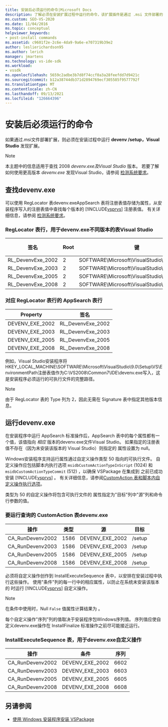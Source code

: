 ```yaml
---
title: 安装后必须运行的命令|Microsoft Docs
description: 了解必须在安装扩展过程中运行的命令，该扩展插件是通过 .msi 文件部署的Visual Studio。
ms.custom: SEO-VS-2020
ms.date: 11/04/2016
ms.topic: conceptual
helpviewer_keywords:
- post-install commands
ms.assetid: c9601f2e-2c6e-4da9-9a6e-e707319b39e2
author: leslierichardson95
ms.author: lerich
manager: jmartens
ms.technology: vs-ide-sdk
ms.workload:
- vssdk
ms.openlocfilehash: 5659c2adbe3b7d8f74ccf0a3a28feefdd7d9421c
ms.sourcegitcommit: b12a38744db371d2894769ecf305585f9577792f
ms.translationtype: MT
ms.contentlocale: zh-CN
ms.lasthandoff: 09/13/2021
ms.locfileid: "126664396"
---
```

# <a name="commands-that-must-be-run-after-installation"></a>安装后必须运行的命令
如果通过.msi文件部署扩展，则必须在安装过程中运行 **devenv /setup，Visual Studio** 发现扩展。

> [!NOTE]
> 本主题中的信息适用于查找 2008 *devenv.exe及Visual Studio* 版本。 若要了解如何使用更高版本 *devenv.exe* 发现Visual Studio，请参阅 [检测系统要求](../../extensibility/internals/detecting-system-requirements.md)。

## <a name="find-devenvexe"></a>查找devenv.exe
 可以使用 RegLocator 表devenv.exeAppSearch 表将注册表值存储为属性，从安装程序写入的注册表值中查找每个版本的 [!INCLUDE[vsprvs](../../code-quality/includes/vsprvs_md.md)] 注册表值。 有关详细信息，请参阅 [检测系统要求](../../extensibility/internals/detecting-system-requirements.md)。

### <a name="reglocator-table-rows-to-locate-devenvexe-from-different-versions-of-visual-studio"></a>RegLocator 表行，用于devenv.exe不同版本的表Visual Studio

|签名|Root|键|名称|类型|
|-----------------|----------|---------|----------|----------|
|RL_DevenvExe_2002|2|SOFTWARE\Microsoft\VisualStudio\7.0\Setup\VS|EnvironmentPath|2|
|RL_DevenvExe_2003|2|SOFTWARE\Microsoft\VisualStudio\7.1\Setup\VS|EnvironmentPath|2|
|RL_DevenvExe_2005|2|SOFTWARE\Microsoft\VisualStudio\8.0\Setup\VS|EnvironmentPath|2|
|RL_DevenvExe_2008|2|SOFTWARE\Microsoft\VisualStudio\9.0\Setup\VS|EnvironmentPath|2|

### <a name="appsearch-table-rows-for-corresponding-reglocator-table-rows"></a>对应 RegLocator 表行的 AppSearch 表行

|Property|签名|
|--------------|-----------------|
|DEVENV_EXE_2002|RL_DevenvExe_2002|
|DEVENV_EXE_2003|RL_DevenvExe_2003|
|DEVENV_EXE_2005|RL_DevenvExe_2005|
|DEVENV_EXE_2008|RL_DevenvExe_2008|

 例如，Visual Studio安装程序将HKEY_LOCAL_MACHINE\SOFTWARE\Microsoft\VisualStudio\9.0\Setup\VS\EnvironmentPath注册表值作为C:\VS2008\Common7\IDE\devenv.exe写入，这是安装程序必须运行的可执行文件的完整路径。

> [!NOTE]
> 由于 RegLocator 表的 Type 列为 2，因此无需在 Signature 表中指定其他版本信息。

## <a name="run-devenvexe"></a>运行devenv.exe
 在安装程序中运行 AppSearch 标准操作后，AppSearch 表中的每个属性都有一个值，该值指向 *相应* 版本的devenv.exe文件Visual Studio。 如果指定的注册表值不存在（因为未安装该版本的 Visual Studio）则指定的 属性设置为 null。

 Windows安装程序支持运行属性通过自定义操作类型 50 指向的可执行文件。 自定义操作应包括脚本内执行选项 `msidbCustomActionTypeInScript` (1024) 和 `msidbCustomActionTypeCommit` (512) ，以确保 VSPackage 在集成到 之前已成功安装 [!INCLUDE[vsprvs](../../code-quality/includes/vsprvs_md.md)] 。 有关详细信息，请参阅[CustomAction 表和](/windows/desktop/msi/customaction-table)[脚本内自定义操作执行选项](/windows/desktop/msi/custom-action-in-script-execution-options)。

 类型为 50 的自定义操作将包含可执行文件的 属性指定为"目标"列中"源"列和命令行参数的值。

### <a name="customaction-table-rows-to-run-devenvexe"></a>要运行查询的 CustomAction 表devenv.exe

|操作|类型|源|目标|
|------------|----------|------------|------------|
|CA_RunDevenv2002|1586|DEVENV_EXE_2002|/setup|
|CA_RunDevenv2003|1586|DEVENV_EXE_2003|/setup|
|CA_RunDevenv2005|1586|DEVENV_EXE_2005|/setup|
|CA_RunDevenv2008|1586|DEVENV_EXE_2008|/setup|

 必须将自定义操作创作到 InstallExecuteSequence 表中，以安排在安装过程中执行这些操作。 使用"条件"列的每一行中的相应属性，以防止在系统未安装该版本的 时运行 [!INCLUDE[vsprvs](../../code-quality/includes/vsprvs_md.md)] 自定义操作。

> [!NOTE]
> 在条件中使用时，Null `False` 值属性计算结果为 。

 每个自定义操作"序列"列的值取决于安装程序包Windows序列值。 序列值应使自定义devenv.exe操作在 InstallFinalize 标准操作之前尽可能接近运行。

### <a name="installexecutesequence-table-to-schedule-the-devenvexe-custom-actions"></a>InstallExecuteSequence 表，用于devenv.exe自定义操作

|操作|条件|序列|
|------------|---------------|--------------|
|CA_RunDevenv2002|DEVENV_EXE_2002|6602|
|CA_RunDevenv2003|DEVENV_EXE_2003|6603|
|CA_RunDevenv2005|DEVENV_EXE_2005|6605|
|CA_RunDevenv2008|DEVENV_EXE_2008|6608|

## <a name="see-also"></a>另请参阅
- [使用 Windows 安装程序安装 VSPackage](../../extensibility/internals/installing-vspackages-with-windows-installer.md)
